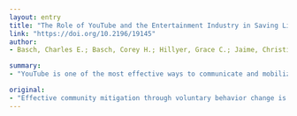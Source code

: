 ```yaml
---
layout: entry
title: "The Role of YouTube and the Entertainment Industry in Saving Lives by Educating and Mobilizing the Public to Adopt Behaviors for Community Mitigation of COVID-19: Successive Sampling Design Study"
link: "https://doi.org/10.2196/19145"
author:
- Basch, Charles E.; Basch, Corey H.; Hillyer, Grace C.; Jaime, Christie

summary:
- "YouTube is one of the most effective ways to communicate and mobilize the public in community mitigation to reduce exposure to severe acute respiratory syndrome coronavirus 2 (SARS-CoV-2) Video in the January and March samples were viewed >125 million times and >355 million times. YouTube is the best way to reduce mortality from the COVID-19 viral pandemic. This study demonstrates the incredible reach of YouTube and the potential value of partnership with the entertainment industry for communicating and mobilizing the public about community mitigation. Videos in January 2020 and March most widely viewed YouTube to reduce the risk of voluntary behavior change."

original:
- "Effective community mitigation through voluntary behavior change is currently the best way to reduce mortality caused by coronavirus disease (COVID-19). This study builds on our prior study based on the scientific premise that YouTube is one of the most effective ways to communicate and mobilize the public in community mitigation to reduce exposure to severe acute respiratory syndrome coronavirus 2 (SARS-CoV-2). OBJECTIVE: Because of the rapidly changing nature of YouTube in the context of the COVID-19 pandemic, we conducted a follow-up study to document how coverage of preventive behaviors for effective community mitigation has changed. METHODS: A successive sampling design was used to compare coverage of behaviors to mitigate community transmission of COVID-19 in the 100 most widely viewed YouTube videos in January 2020 and March 2020. RESULTS: Videos in the January and March samples were viewed >125 million times and >355 million times, respectively. Fewer than half of the videos in either sample covered any of the prevention behaviors recommended by the US Centers for Disease Control and Prevention, but many covered key prevention behaviors and were very widely viewed. There were no videos uploaded by entertainment television in the January sample, but this source comprised the majority of videos and garnered the majority of cumulative views in the March sample. CONCLUSIONS: This study demonstrates the incredible reach of YouTube and the potential value of partnership with the entertainment industry for communicating and mobilizing the public about community mitigation to reduce mortality from the COVID-19 viral pandemic."
---
```


